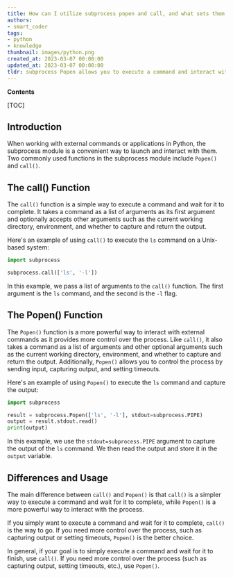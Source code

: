 ```yaml
---
title: How can I utilize subprocess popen and call, and what sets them apart?
authors:
- smart_coder
tags:
- python
- knowledge
thumbnail: images/python.png
created_at: 2023-03-07 00:00:00
updated_at: 2023-03-07 00:00:00
tldr: subprocess Popen allows you to execute a command and interact with its inputs and outputs, while subprocess call only executes the command and returns its exit code.
---
```


**Contents**

[TOC]

## Introduction
When working with external commands or applications in Python, the subprocess module is a convenient way to launch and interact with them. Two commonly used functions in the subprocess module include `Popen()` and `call()`.

## The call() Function
The `call()` function is a simple way to execute a command and wait for it to complete. It takes a command as a list of arguments as its first argument and optionally accepts other arguments such as the current working directory, environment, and whether to capture and return the output.

Here's an example of using `call()` to execute the `ls` command on a Unix-based system:

```python
import subprocess

subprocess.call(['ls', '-l'])
```

In this example, we pass a list of arguments to the `call()` function. The first argument is the `ls` command, and the second is the `-l` flag. 

## The Popen() Function
The `Popen()` function is a more powerful way to interact with external commands as it provides more control over the process. Like `call()`, it also takes a command as a list of arguments and other optional arguments such as the current working directory, environment, and whether to capture and return the output. Additionally, `Popen()` allows you to control the process by sending input, capturing output, and setting timeouts.

Here's an example of using `Popen()` to execute the `ls` command and capture the output:

```python
import subprocess

result = subprocess.Popen(['ls', '-l'], stdout=subprocess.PIPE)
output = result.stdout.read()
print(output)
```

In this example, we use the `stdout=subprocess.PIPE` argument to capture the output of the `ls` command. We then read the output and store it in the `output` variable.

## Differences and Usage
The main difference between `call()` and `Popen()` is that `call()` is a simpler way to execute a command and wait for it to complete, while `Popen()` is a more powerful way to interact with the process.

If you simply want to execute a command and wait for it to complete, `call()` is the way to go. If you need more control over the process, such as capturing output or setting timeouts, `Popen()` is the better choice.

In general, if your goal is to simply execute a command and wait for it to finish, use `call()`. If you need more control over the process (such as capturing output, setting timeouts, etc.), use `Popen()`.
